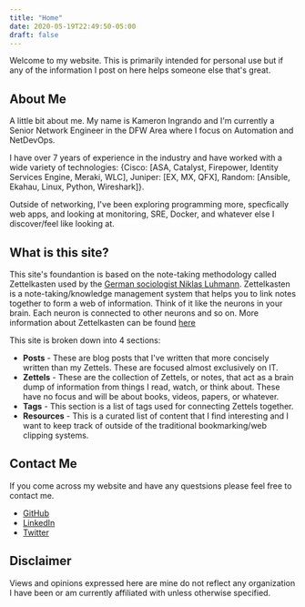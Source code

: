```yaml
---
title: "Home"
date: 2020-05-19T22:49:50-05:00
draft: false
---
```

Welcome to my website. This is primarily intended for personal use but if any of the information I post on here helps someone else that's great.

## About Me

A little bit about me. My name is Kameron Ingrando and I'm currently a Senior Network Engineer in the DFW Area where I focus on Automation and NetDevOps. 

I have over 7 years of experience in the industry and have worked with a wide variety of technologies: {Cisco: [ASA, Catalyst, Firepower, Identity Services Engine, Meraki, WLC], Juniper: [EX, MX, QFX], Random: [Ansible, Ekahau, Linux, Python, Wireshark]}.

Outside of networking, I've been exploring programming more, specfically web apps, and looking at monitoring, SRE, Docker, and whatever else I discover/feel like looking at.

## What is this site?

This site's foundantion is based on the note-taking methodology called Zettelkasten used by the [German sociologist Niklas Luhmann](https://en.wikipedia.org/wiki/Niklas_Luhmann). Zettelkasten is a note-taking/knowledge management system that helps you to link notes together to form a web of information. Think of it like the neurons in your brain. Each neuron is connected to other neurons and so on. More information about Zettelkasten can be found [here](https://zettelkasten.de/posts/overview/)

This site is broken down into 4 sections:

  * **Posts** - These are blog posts that I've written that more concisely written than my Zettels. These are focused almost exclusively on IT.
  * **Zettels** - These are the collection of Zettels, or notes, that act as a brain dump of information from things I read, watch, or think about. These have no focus and will be about books, videos, papers, or whatever.
  * **Tags** - This section is a list of tags used for connecting Zettels together. 
  * **Resources** - This is a curated list of content that I find interesting and I want to keep track of outside of the traditional bookmarking/web clipping systems.

## Contact Me
If you come across my website and have any questsions please feel free to contact me.

  * [GitHub](https://github.com/kingrando)
  * [LinkedIn](https://www.linkedin.com/in/kingrando/)
  * [Twitter](https://twitter.com/KameronIngrando)

## Disclaimer
Views and opinions expressed here are mine do not reflect any organization I have been or am currently affiliated with unless otherwise specified.